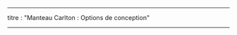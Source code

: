 - - -
titre : "Manteau Carlton : Options de conception"
- - -

<PatternOptions pattern='carlton' />
